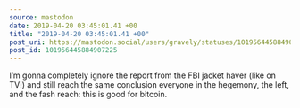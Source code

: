 ```yaml
---
source: mastodon
date: 2019-04-20 03:45:01.41 +00
title: "2019-04-20 03:45:01.41 +00"
post_uri: https://mastodon.social/users/gravely/statuses/101956445884907225
post_id: 101956445884907225
---
```

I’m gonna completely ignore the report from the FBI jacket haver (like on TV!) and still reach the same conclusion everyone in the hegemony, the left, and the fash reach: this is good for bitcoin.


